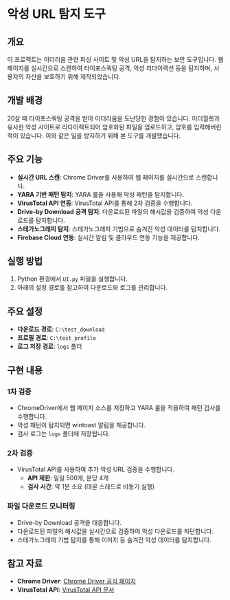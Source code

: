 # 악성 URL 탐지 도구

## 개요

이 프로젝트는 이더리움 관련 피싱 사이트 및 악성 URL을 탐지하는 보안 도구입니다. 웹 페이지를 실시간으로 스캔하여 타이포스쿼팅 공격, 악성 리다이렉션 등을 탐지하며, 사용자의 자산을 보호하기 위해 제작되었습니다.

## 개발 배경

20살 때 타이포스쿼팅 공격을 받아 이더리움을 도난당한 경험이 있습니다. 이더월렛과 유사한 악성 사이트로 리다이렉트되어 암호화된 파일을 업로드하고, 암호를 입력해버린 적이 있습니다. 이와 같은 일을 방지하기 위해 본 도구를 개발했습니다.

## 주요 기능

- **실시간 URL 스캔**: Chrome Driver를 사용하여 웹 페이지를 실시간으로 스캔합니다.
- **YARA 기반 패턴 탐지**: YARA 룰을 사용해 악성 패턴을 탐지합니다.
- **VirusTotal API 연동**: VirusTotal API를 통해 2차 검증을 수행합니다.
- **Drive-by Download 공격 탐지**: 다운로드된 파일의 해시값을 검증하여 악성 다운로드를 탐지합니다.
- **스테가노그래피 탐지**: 스테가노그래피 기법으로 숨겨진 악성 데이터를 탐지합니다.
- **Firebase Cloud 연동**: 실시간 알림 및 클라우드 연동 기능을 제공합니다.

## 실행 방법

1. Python 환경에서 `UI.py` 파일을 실행합니다.
2. 아래의 설정 경로를 참고하여 다운로드와 로그를 관리합니다.

## 주요 설정

- **다운로드 경로**: `C:\test_download`
- **프로필 경로**: `C:\test_profile`
- **로그 저장 경로**: `logs` 폴더

## 구현 내용

### 1차 검증

- ChromeDriver에서 웹 페이지 소스를 저장하고 YARA 룰을 적용하여 패턴 검사를 수행합니다.
- 악성 패턴이 탐지되면 wintoast 알림을 제공합니다.
- 검사 로그는 `logs` 폴더에 저장됩니다.

### 2차 검증

- VirusTotal API를 사용하여 추가 악성 URL 검증을 수행합니다.
  - **API 제한**: 일일 500개, 분당 4개
  - **검사 시간**: 약 1분 소요 (데몬 스레드로 비동기 실행)

### 파일 다운로드 모니터링

- Drive-by Download 공격을 대응합니다.
- 다운로드된 파일의 해시값을 실시간으로 검증하여 악성 다운로드를 차단합니다.
- 스테가노그래피 기법 탐지를 통해 이미지 등 숨겨진 악성 데이터를 탐지합니다.

## 참고 자료

- **Chrome Driver**: [Chrome Driver 공식 페이지](https://chromedriver.chromium.org/capabilities)
- **VirusTotal API**: [VirusTotal API 문서](https://developers.virustotal.com/reference/url-object)

